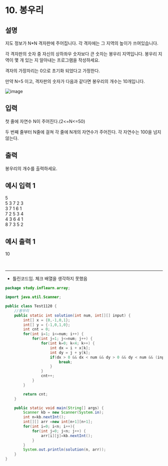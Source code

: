 # 10. 봉우리

## 설명

지도 정보가 N*N 격자판에 주어집니다. 각 격자에는 그 지역의 높이가 쓰여있습니다.

각 격자판의 숫자 중 자신의 상하좌우 숫자보다 큰 숫자는 봉우리 지역입니다. 봉우리 지역이 몇 개 있는 지 알아내는 프로그램을 작성하세요.

격자의 가장자리는 0으로 초기화 되었다고 가정한다.

만약 N=5 이고, 격자판의 숫자가 다음과 같다면 봉우리의 개수는 10개입니다.

![image](https://user-images.githubusercontent.com/44156173/142476981-f006381b-7b0c-4e24-af83-9b516513b9a9.png)


## 입력

첫 줄에 자연수 N이 주어진다.(2<=N<=50)

두 번째 줄부터 N줄에 걸쳐 각 줄에 N개의 자연수가 주어진다. 각 자연수는 100을 넘지 않는다.


## 출력

봉우리의 개수를 출력하세요.


## 예시 입력 1 

5   
5 3 7 2 3   
3 7 1 6 1   
7 2 5 3 4   
4 3 6 4 1   
8 7 3 5 2   

## 예시 출력 1

10

<br>

---

- 틀린코드임. 체크 배열을 생각하지 못했음

```java
package study.inflearn.array;

import java.util.Scanner;

public class Test1120 {
    //봉우리
    public static int solution(int num, int[][] input) {
        int[] x = {0,-1,0,1};
        int[] y = {-1,0,1,0};
        int cnt = 0;
        for(int i=1; i<=num; i++) {
            for(int j=1; j<=num; j++) {
                for(int k=0; k<4; k++) {
                    int dx = i + x[k];
                    int dy = j + y[k];
                    if(dx > 0 && dx < num && dy > 0 && dy < num && (input[i][j] < input[dx][dy])) {
                        break;
                    }
                }
                cnt++;
            }
        }

        return cnt;
    }

    public static void main(String[] args) {
        Scanner kb = new Scanner(System.in);
        int n=kb.nextInt();
        int[][] arr =new int[n+1][n+1];
        for(int i=0; i<n; i++){
            for(int j=0; j<n; j++) {
                arr[i][j]=kb.nextInt();
            }
        }
        System.out.println(solution(n, arr));
    }
}

```

